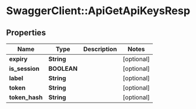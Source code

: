 # SwaggerClient::ApiGetApiKeysResp

## Properties
Name | Type | Description | Notes
------------ | ------------- | ------------- | -------------
**expiry** | **String** |  | [optional] 
**is_session** | **BOOLEAN** |  | [optional] 
**label** | **String** |  | [optional] 
**token** | **String** |  | [optional] 
**token_hash** | **String** |  | [optional] 

